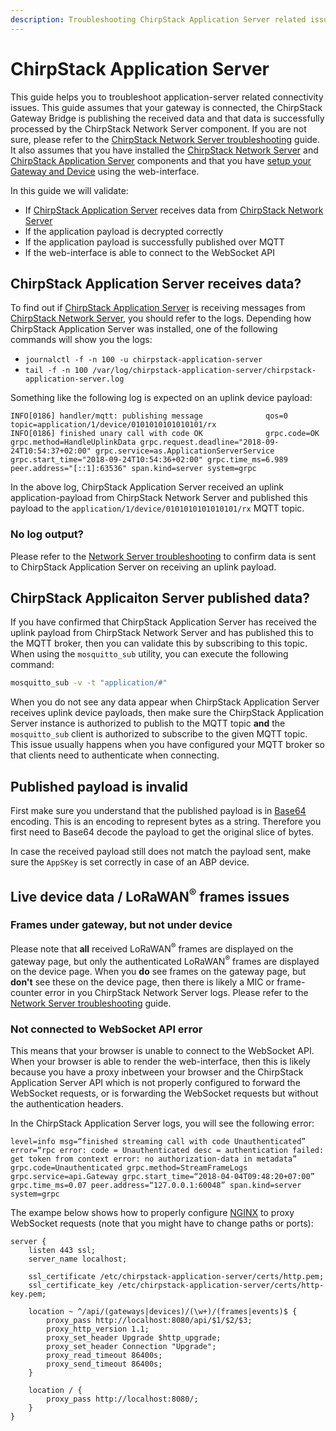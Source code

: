 ```yaml
---
description: Troubleshooting ChirpStack Application Server related issues.
---
```


# ChirpStack Application Server

This guide helps you to troubleshoot application-server related connectivity issues.
This guide assumes that your gateway is connected, the ChirpStack Gateway Bridge
is publishing the received data and that data is successfully processed by the
ChirpStack Network Server component. If you are not sure, please refer to the
[ChirpStack Network Server troubleshooting](network-server.md) guide.
It also assumes that you have installed the [ChirpStack Network Server](../../../network-server/index.md)
and [ChirpStack Application Server](../../../application-server/index.md) components and that you have
[setup your Gateway and Device](../first-gateway-device.md)
using the web-interface.

In this guide we will validate:

* If [ChirpStack Application Server](../../../application-server/index.md) receives data from [ChirpStack Network Server](../../../network-server/index.md)
* If the application payload is decrypted correctly
* If the application payload is successfully published over MQTT
* If the web-interface is able to connect to the WebSocket API

## ChirpStack Application Server receives data?


To find out if [ChirpStack Application Server](../../../application-server/index.md) is receiving messages from 
[ChirpStack Network Server](../../../network-server/index.md), you should refer to the logs. Depending how ChirpStack
Application Server was installed, one of the following commands will show you the logs:

* `journalctl -f -n 100 -u chirpstack-application-server`
* `tail -f -n 100 /var/log/chirpstack-application-server/chirpstack-application-server.log`

Something like the following log is expected on an uplink device payload:

```text
INFO[0186] handler/mqtt: publishing message              qos=0 topic=application/1/device/0101010101010101/rx
INFO[0186] finished unary call with code OK              grpc.code=OK grpc.method=HandleUplinkData grpc.request.deadline="2018-09-24T10:54:37+02:00" grpc.service=as.ApplicationServerService grpc.start_time="2018-09-24T10:54:36+02:00" grpc.time_ms=6.989 peer.address="[::1]:63536" span.kind=server system=grpc
```

In the above log, ChirpStack Application Server received an uplink application-payload from
ChirpStack Network Server and published this payload to the `application/1/device/0101010101010101/rx`
MQTT topic.

### No log output?

Please refer to the [Network Server troubleshooting](network-server.md)
to confirm data is sent to ChirpStack Application Server on receiving an uplink payload.

## ChirpStack Applicaiton Server published data?

If you have confirmed that ChirpStack Application Server has received the uplink payload
from ChirpStack Network Server and has published this to the MQTT broker, then you can
validate this by subscribing to this topic. When using the `mosquitto_sub`
utility, you can execute the following command:

```bash
mosquitto_sub -v -t "application/#"
```

When you do not see any data appear when ChirpStack Application Server receives uplink device
payloads, then make sure the ChirpStack Application Server instance is authorized to publish
to the MQTT topic **and** the `mosquitto_sub` client is authorized to subscribe
to the given MQTT topic. This issue usually happens when you have configured
your MQTT broker so that clients need to authenticate when connecting.

## Published payload is invalid

First make sure you understand that the published payload is in [Base64](https://en.wikipedia.org/wiki/Base64)
encoding. This is an encoding to represent bytes as a string. Therefore you
first need to Base64 decode the payload to get the original slice of bytes.

In case the received payload still does not match the payload sent, make sure
the `AppSKey` is set correctly in case of an ABP device.

## Live device data / LoRaWAN<sup>&reg;</sup> frames issues

### Frames under gateway, but not under device

Please note that **all** received LoRaWAN<sup>&reg;</sup> frames are displayed on the gateway
page, but only the authenticated LoRaWAN<sup>&reg;</sup> frames are displayed on the device
page. When you **do** see frames on the gateway page, but **don't** see these
on the device page, then there is likely a MIC or frame-counter error in you
ChirpStack Network Server logs. Please refer to the [Network Server troubleshooting](network-server.md)
guide.

### Not connected to WebSocket API error

This means that your browser is unable to connect to the WebSocket API.
When your browser is able to render the web-interface, then this is likely
because you have a proxy inbetween your browser and the ChirpStack Application Server API
which is not properly configured to forward the WebSocket requests, or is
forwarding the WebSocket requests but without the authentication headers.

In the ChirpStack Application Server logs, you will see the following error:

```text
level=info msg=“finished streaming call with code Unauthenticated” error=“rpc error: code = Unauthenticated desc = authentication failed: get token from context error: no authorization-data in metadata” grpc.code=Unauthenticated grpc.method=StreamFrameLogs grpc.service=api.Gateway grpc.start_time=“2018-04-04T09:48:20+07:00” grpc.time_ms=0.07 peer.address=“127.0.0.1:60048” span.kind=server system=grpc
```

The exampe below shows how to properly configure [NGINX](http://nginx.org/)
to proxy WebSocket requests (note that you might have to change paths or
ports):

```nginx
server {
	listen 443 ssl;
	server_name localhost;

	ssl_certificate /etc/chirpstack-application-server/certs/http.pem;
	ssl_certificate_key /etc/chirpstack-application-server/certs/http-key.pem;

	location ~ ^/api/(gateways|devices)/(\w+)/(frames|events)$ {
		proxy_pass http://localhost:8080/api/$1/$2/$3;
		proxy_http_version 1.1;
		proxy_set_header Upgrade $http_upgrade;
		proxy_set_header Connection "Upgrade";
		proxy_read_timeout 86400s;
		proxy_send_timeout 86400s;
	}

	location / {
		proxy_pass http://localhost:8080/;
	}
}
```
